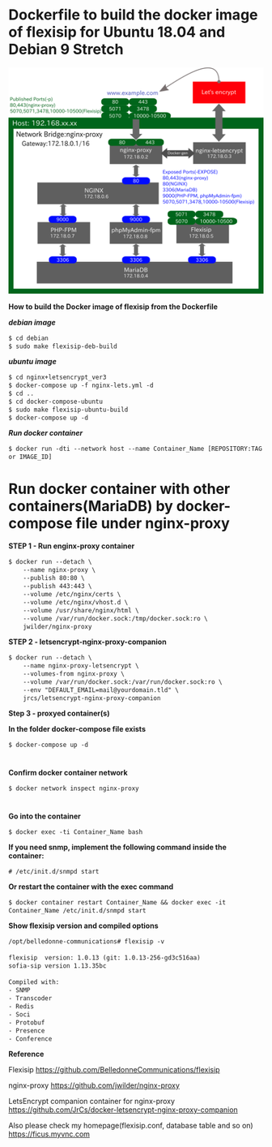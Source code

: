 
# Dockerfile to build the docker image of flexisip for Ubuntu 18.04 and Debian 9 Stretch 

![schema](docker-compose-nginx.png)

**How to build the Docker image of flexisip from the Dockerfile**

***debian image***

```
$ cd debian
$ sudo make flexisip-deb-build
```
***ubuntu image***

```
$ cd nginx+letsencrypt_ver3
$ docker-compose up -f nginx-lets.yml -d
$ cd ..
$ cd docker-compose-ubuntu
$ sudo make flexisip-ubuntu-build
$ docker-compose up -d
```

***Run docker container***

```
$ docker run -dti --network host --name Container_Name [REPOSITORY:TAG or IMAGE_ID]
```
#
# Run docker container with other containers(MariaDB) by docker-compose file under nginx-proxy

**STEP 1 - Run enginx-proxy container**
```
$ docker run --detach \
    --name nginx-proxy \
    --publish 80:80 \
    --publish 443:443 \
    --volume /etc/nginx/certs \
    --volume /etc/nginx/vhost.d \
    --volume /usr/share/nginx/html \
    --volume /var/run/docker.sock:/tmp/docker.sock:ro \
    jwilder/nginx-proxy
```
**STEP 2 - letsencrypt-nginx-proxy-companion**
```
$ docker run --detach \
    --name nginx-proxy-letsencrypt \
    --volumes-from nginx-proxy \
    --volume /var/run/docker.sock:/var/run/docker.sock:ro \
    --env "DEFAULT_EMAIL=mail@yourdomain.tld" \
    jrcs/letsencrypt-nginx-proxy-companion
```

**Step 3 - proxyed container(s)**

**In the folder docker-compose file exists**

```
$ docker-compose up -d
```
#
**Confirm docker container network**
```
$ docker network inspect nginx-proxy
```

#
**Go into the container**
```
$ docker exec -ti Container_Name bash
```

**If you need snmp, implement the following command inside the container:**
```
# /etc/init.d/snmpd start
```
**Or restart the container with the exec command**
```
$ docker container restart Container_Name && docker exec -it Container_Name /etc/init.d/snmpd start

```

**Show flexisip version and compiled options**
``` 
/opt/belledonne-communications# flexisip -v

flexisip  version: 1.0.13 (git: 1.0.13-256-gd3c516aa)
sofia-sip version 1.13.35bc

Compiled with:
- SNMP
- Transcoder
- Redis
- Soci
- Protobuf
- Presence
- Conference

```

**Reference** 

Flexisip
https://github.com/BelledonneCommunications/flexisip

nginx-proxy
https://github.com/jwilder/nginx-proxy

LetsEncrypt companion container for nginx-proxy
https://github.com/JrCs/docker-letsencrypt-nginx-proxy-companion

Also please check my homepage(flexisip.conf, database table and so on)
https://ficus.myvnc.com

